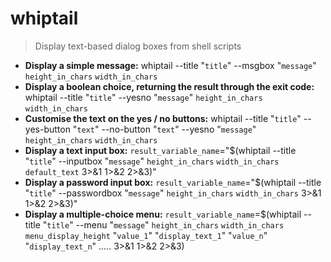 # whiptail
> Display text-based dialog boxes from shell scripts
- **Display a simple message:**
whiptail --title "`title`" --msgbox "`message`" `height_in_chars` `width_in_chars`
- **Display a boolean choice, returning the result through the exit code:**
whiptail --title "`title`" --yesno "`message`" `height_in_chars` `width_in_chars`
- **Customise the text on the yes / no buttons:**
whiptail --title "`title`" --yes-button "`text`" --no-button "`text`" --yesno "`message`" `height_in_chars` `width_in_chars`
- **Display a text input box:**
`result_variable_name`="$(whiptail --title "`title`" --inputbox "`message`" `height_in_chars` `width_in_chars` `default_text` 3>&1 1>&2 2>&3)"
- **Display a password input box:**
`result_variable_name`="$(whiptail --title "`title`" --passwordbox "`message`" `height_in_chars` `width_in_chars` 3>&1 1>&2 2>&3)"
- **Display a multiple-choice menu:**
`result_variable_name`=$(whiptail --title "`title`" --menu "`message`" `height_in_chars` `width_in_chars` `menu_display_height` "`value_1`" "`display_text_1`" "`value_n`" "`display_text_n`" ..... 3>&1 1>&2 2>&3)
